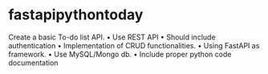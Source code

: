 # fastapipythontoday

Create a basic To-do list API.
• Use REST API
• Should include authentication
• Implementation of CRUD functionalities.
• Using FastAPI as framework.
• Use MySQL/Mongo db.
• Include proper python code documentation

